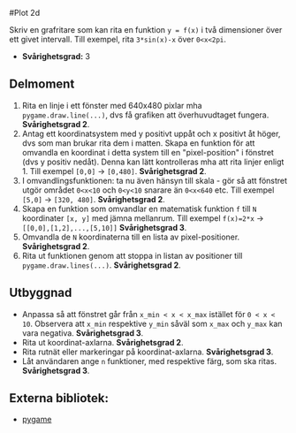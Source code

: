 #Plot 2d

Skriv en grafritare som kan rita en funktion `y = f(x)` i två dimensioner över ett givet intervall. Till exempel, rita `3*sin(x)-x` över `0<x<2pi`.

- **Svårighetsgrad:** 3

## Delmoment

1. Rita en linje i ett fönster med 640x480 pixlar mha `pygame.draw.line(...)`, dvs få grafiken att överhuvudtaget fungera. **Svårighetsgrad 2**.
2. Antag ett koordinatsystem med y positivt uppåt och x positivt åt höger, dvs som man brukar rita dem i matten. Skapa en funktion för att omvandla en koordinat i detta system till en "pixel-position" i fönstret (dvs y positiv nedåt). Denna kan lätt kontrolleras mha att rita linjer enligt 1. Till exempel `[0,0]` -> `[0,480]`. **Svårighetsgrad 2**.
3. I omvandlingsfunktionen: ta nu även hänsyn till skala - gör så att fönstret utgör området `0<x<10` och `0<y<10` snarare än `0<x<640` etc. Till exempel `[5,0]` -> `[320, 480]`. **Svårighetsgrad 2**.
4. Skapa en funktion som omvandlar en matematisk funktion `f` till `N` koordinater `[x, y]` med jämna mellanrum. Till exempel `f(x)=2*x` -> `[[0,0],[1,2],...,[5,10]]` **Svårighetsgrad 3**.
5. Omvandla de `N` koordinaterna till en lista av pixel-positioner. **Svårighetsgrad 2**.
6. Rita ut funktionen genom att stoppa in listan av positioner till `pygame.draw.lines(...)`. **Svårighetsgrad 2**.

## Utbyggnad
- Anpassa så att fönstret går från `x_min < x < x_max` istället för `0 < x < 10`. Observera att `x_min` respektive `y_min` såväl som `x_max` och `y_max` kan vara negativa. **Svårighetsgrad 3**.
- Rita ut koordinat-axlarna. **Svårighetsgrad 2**.
- Rita rutnät eller markeringar på koordinat-axlarna. **Svårighetsgrad 3**.
- Låt användaren ange `n` funktioner, med respektive färg, som ska ritas. **Svårighetsgrad 3**.

## Externa bibliotek:
- [pygame](http://www.pygame.org/news.html)